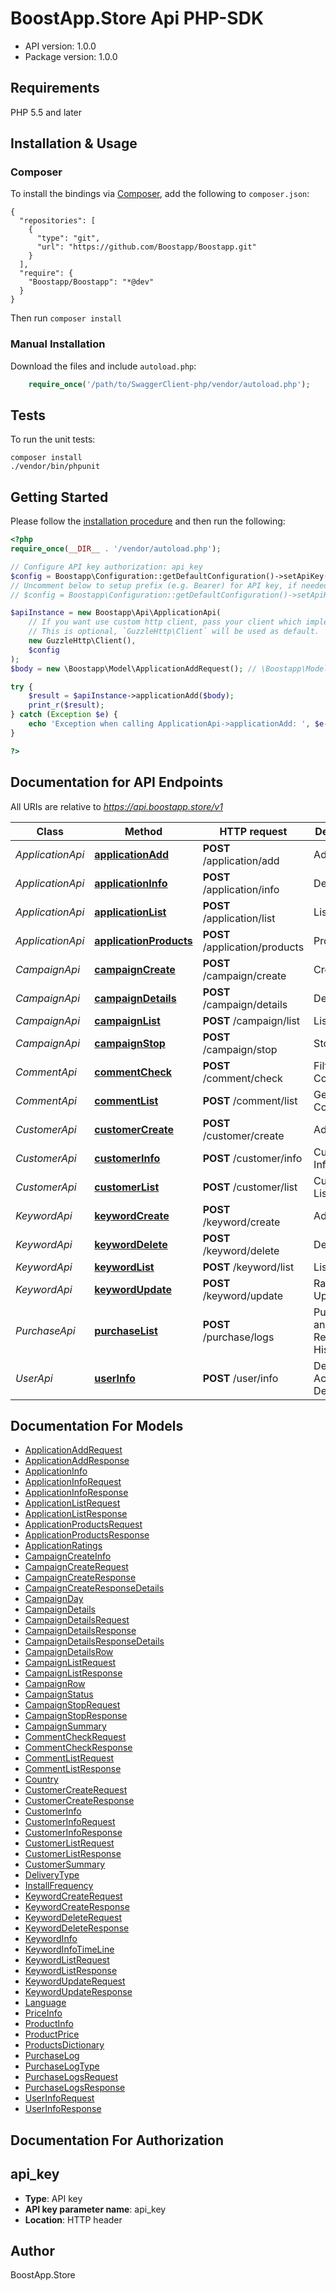 # BoostApp.Store Api PHP-SDK

- API version: 1.0.0
- Package version: 1.0.0

## Requirements

PHP 5.5 and later

## Installation & Usage
### Composer

To install the bindings via [Composer](http://getcomposer.org/), add the following to `composer.json`:

```
{
  "repositories": [
    {
      "type": "git",
      "url": "https://github.com/Boostapp/Boostapp.git"
    }
  ],
  "require": {
    "Boostapp/Boostapp": "*@dev"
  }
}
```

Then run `composer install`

### Manual Installation

Download the files and include `autoload.php`:

```php
    require_once('/path/to/SwaggerClient-php/vendor/autoload.php');
```

## Tests

To run the unit tests:

```
composer install
./vendor/bin/phpunit
```

## Getting Started

Please follow the [installation procedure](#installation--usage) and then run the following:

```php
<?php
require_once(__DIR__ . '/vendor/autoload.php');

// Configure API key authorization: api_key
$config = Boostapp\Configuration::getDefaultConfiguration()->setApiKey('api_key', 'YOUR_API_KEY');
// Uncomment below to setup prefix (e.g. Bearer) for API key, if needed
// $config = Boostapp\Configuration::getDefaultConfiguration()->setApiKeyPrefix('api_key', 'Bearer');

$apiInstance = new Boostapp\Api\ApplicationApi(
    // If you want use custom http client, pass your client which implements `GuzzleHttp\ClientInterface`.
    // This is optional, `GuzzleHttp\Client` will be used as default.
    new GuzzleHttp\Client(),
    $config
);
$body = new \Boostapp\Model\ApplicationAddRequest(); // \Boostapp\Model\ApplicationAddRequest | It is using for adding an application to a Customer or Reseller account. Adding for a Reseller account, value of *identifier* should be empty.

try {
    $result = $apiInstance->applicationAdd($body);
    print_r($result);
} catch (Exception $e) {
    echo 'Exception when calling ApplicationApi->applicationAdd: ', $e->getMessage(), PHP_EOL;
}

?>
```

## Documentation for API Endpoints

All URIs are relative to *https://api.boostapp.store/v1*

Class | Method | HTTP request | Description
------------ | ------------- | ------------- | -------------
*ApplicationApi* | [**applicationAdd**](docs/Api/ApplicationApi.md#applicationadd) | **POST** /application/add | Adding
*ApplicationApi* | [**applicationInfo**](docs/Api/ApplicationApi.md#applicationinfo) | **POST** /application/info | Details
*ApplicationApi* | [**applicationList**](docs/Api/ApplicationApi.md#applicationlist) | **POST** /application/list | Listing
*ApplicationApi* | [**applicationProducts**](docs/Api/ApplicationApi.md#applicationproducts) | **POST** /application/products | Products
*CampaignApi* | [**campaignCreate**](docs/Api/CampaignApi.md#campaigncreate) | **POST** /campaign/create | Creating
*CampaignApi* | [**campaignDetails**](docs/Api/CampaignApi.md#campaigndetails) | **POST** /campaign/details | Details
*CampaignApi* | [**campaignList**](docs/Api/CampaignApi.md#campaignlist) | **POST** /campaign/list | Listing
*CampaignApi* | [**campaignStop**](docs/Api/CampaignApi.md#campaignstop) | **POST** /campaign/stop | Stopping
*CommentApi* | [**commentCheck**](docs/Api/CommentApi.md#commentcheck) | **POST** /comment/check | Filter Comments
*CommentApi* | [**commentList**](docs/Api/CommentApi.md#commentlist) | **POST** /comment/list | Get Comment
*CustomerApi* | [**customerCreate**](docs/Api/CustomerApi.md#customercreate) | **POST** /customer/create | Adding
*CustomerApi* | [**customerInfo**](docs/Api/CustomerApi.md#customerinfo) | **POST** /customer/info | Customer Informations
*CustomerApi* | [**customerList**](docs/Api/CustomerApi.md#customerlist) | **POST** /customer/list | Customer List
*KeywordApi* | [**keywordCreate**](docs/Api/KeywordApi.md#keywordcreate) | **POST** /keyword/create | Adding
*KeywordApi* | [**keywordDelete**](docs/Api/KeywordApi.md#keyworddelete) | **POST** /keyword/delete | Deleting
*KeywordApi* | [**keywordList**](docs/Api/KeywordApi.md#keywordlist) | **POST** /keyword/list | Listing
*KeywordApi* | [**keywordUpdate**](docs/Api/KeywordApi.md#keywordupdate) | **POST** /keyword/update | Ranking Update
*PurchaseApi* | [**purchaseList**](docs/Api/PurchaseApi.md#purchaselist) | **POST** /purchase/logs | Purchasing and Refunding History
*UserApi* | [**userInfo**](docs/Api/UserApi.md#userinfo) | **POST** /user/info | Dealer Account Details


## Documentation For Models

 - [ApplicationAddRequest](docs/Model/ApplicationAddRequest.md)
 - [ApplicationAddResponse](docs/Model/ApplicationAddResponse.md)
 - [ApplicationInfo](docs/Model/ApplicationInfo.md)
 - [ApplicationInfoRequest](docs/Model/ApplicationInfoRequest.md)
 - [ApplicationInfoResponse](docs/Model/ApplicationInfoResponse.md)
 - [ApplicationListRequest](docs/Model/ApplicationListRequest.md)
 - [ApplicationListResponse](docs/Model/ApplicationListResponse.md)
 - [ApplicationProductsRequest](docs/Model/ApplicationProductsRequest.md)
 - [ApplicationProductsResponse](docs/Model/ApplicationProductsResponse.md)
 - [ApplicationRatings](docs/Model/ApplicationRatings.md)
 - [CampaignCreateInfo](docs/Model/CampaignCreateInfo.md)
 - [CampaignCreateRequest](docs/Model/CampaignCreateRequest.md)
 - [CampaignCreateResponse](docs/Model/CampaignCreateResponse.md)
 - [CampaignCreateResponseDetails](docs/Model/CampaignCreateResponseDetails.md)
 - [CampaignDay](docs/Model/CampaignDay.md)
 - [CampaignDetails](docs/Model/CampaignDetails.md)
 - [CampaignDetailsRequest](docs/Model/CampaignDetailsRequest.md)
 - [CampaignDetailsResponse](docs/Model/CampaignDetailsResponse.md)
 - [CampaignDetailsResponseDetails](docs/Model/CampaignDetailsResponseDetails.md)
 - [CampaignDetailsRow](docs/Model/CampaignDetailsRow.md)
 - [CampaignListRequest](docs/Model/CampaignListRequest.md)
 - [CampaignListResponse](docs/Model/CampaignListResponse.md)
 - [CampaignRow](docs/Model/CampaignRow.md)
 - [CampaignStatus](docs/Model/CampaignStatus.md)
 - [CampaignStopRequest](docs/Model/CampaignStopRequest.md)
 - [CampaignStopResponse](docs/Model/CampaignStopResponse.md)
 - [CampaignSummary](docs/Model/CampaignSummary.md)
 - [CommentCheckRequest](docs/Model/CommentCheckRequest.md)
 - [CommentCheckResponse](docs/Model/CommentCheckResponse.md)
 - [CommentListRequest](docs/Model/CommentListRequest.md)
 - [CommentListResponse](docs/Model/CommentListResponse.md)
 - [Country](docs/Model/Country.md)
 - [CustomerCreateRequest](docs/Model/CustomerCreateRequest.md)
 - [CustomerCreateResponse](docs/Model/CustomerCreateResponse.md)
 - [CustomerInfo](docs/Model/CustomerInfo.md)
 - [CustomerInfoRequest](docs/Model/CustomerInfoRequest.md)
 - [CustomerInfoResponse](docs/Model/CustomerInfoResponse.md)
 - [CustomerListRequest](docs/Model/CustomerListRequest.md)
 - [CustomerListResponse](docs/Model/CustomerListResponse.md)
 - [CustomerSummary](docs/Model/CustomerSummary.md)
 - [DeliveryType](docs/Model/DeliveryType.md)
 - [InstallFrequency](docs/Model/InstallFrequency.md)
 - [KeywordCreateRequest](docs/Model/KeywordCreateRequest.md)
 - [KeywordCreateResponse](docs/Model/KeywordCreateResponse.md)
 - [KeywordDeleteRequest](docs/Model/KeywordDeleteRequest.md)
 - [KeywordDeleteResponse](docs/Model/KeywordDeleteResponse.md)
 - [KeywordInfo](docs/Model/KeywordInfo.md)
 - [KeywordInfoTimeLine](docs/Model/KeywordInfoTimeLine.md)
 - [KeywordListRequest](docs/Model/KeywordListRequest.md)
 - [KeywordListResponse](docs/Model/KeywordListResponse.md)
 - [KeywordUpdateRequest](docs/Model/KeywordUpdateRequest.md)
 - [KeywordUpdateResponse](docs/Model/KeywordUpdateResponse.md)
 - [Language](docs/Model/Language.md)
 - [PriceInfo](docs/Model/PriceInfo.md)
 - [ProductInfo](docs/Model/ProductInfo.md)
 - [ProductPrice](docs/Model/ProductPrice.md)
 - [ProductsDictionary](docs/Model/ProductsDictionary.md)
 - [PurchaseLog](docs/Model/PurchaseLog.md)
 - [PurchaseLogType](docs/Model/PurchaseLogType.md)
 - [PurchaseLogsRequest](docs/Model/PurchaseLogsRequest.md)
 - [PurchaseLogsResponse](docs/Model/PurchaseLogsResponse.md)
 - [UserInfoRequest](docs/Model/UserInfoRequest.md)
 - [UserInfoResponse](docs/Model/UserInfoResponse.md)


## Documentation For Authorization


## api_key

- **Type**: API key
- **API key parameter name**: api_key
- **Location**: HTTP header


## Author

BoostApp.Store


